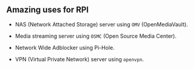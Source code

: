 ## Amazing uses for RPI

* NAS (Network Attached Storage) server using `OMV` (OpenMediaVault).

* Media streaming server using `OSMC` (Open Source Media Center).

* Network Wide Adblocker using Pi-Hole.

* VPN (Virtual Private Network) server using `openvpn`.
